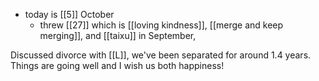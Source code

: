 - today is [[5]] October
  - threw [[27]] which is [[loving kindness]], [[merge and keep merging]], and [[taixu]] in September, 

Discussed divorce with [[L]], we've been separated for around 1.4 years. Things are going well and I wish us both happiness!
